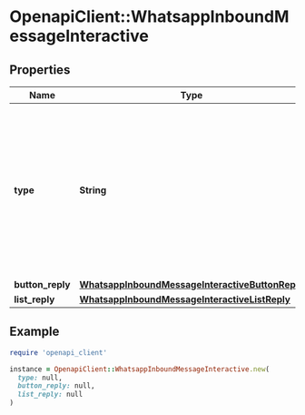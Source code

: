 # OpenapiClient::WhatsappInboundMessageInteractive

## Properties

| Name | Type | Description | Notes |
| ---- | ---- | ----------- | ----- |
| **type** | **String** | The type of interactive message received. - &#x60;button_reply&#x60;: Sent when a customer clicks a button. - &#x60;list_reply&#x60;: Sent when a customer selects an item from a list. | [optional] |
| **button_reply** | [**WhatsappInboundMessageInteractiveButtonReply**](WhatsappInboundMessageInteractiveButtonReply.md) |  | [optional] |
| **list_reply** | [**WhatsappInboundMessageInteractiveListReply**](WhatsappInboundMessageInteractiveListReply.md) |  | [optional] |

## Example

```ruby
require 'openapi_client'

instance = OpenapiClient::WhatsappInboundMessageInteractive.new(
  type: null,
  button_reply: null,
  list_reply: null
)
```

